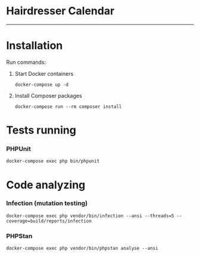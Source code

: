 # Hairdresser Calendar

---

# Installation

Run commands:

1. Start Docker containers
    ```shell
    docker-compose up -d
    ```
2. Install Composer packages
    ```shell
    docker-compose run --rm composer install
    ```

# Tests running

### PHPUnit

```shell
docker-compose exec php bin/phpunit
```

# Code analyzing

### Infection (mutation testing)

```shell
docker-compose exec php vendor/bin/infection --ansi --threads=5 --coverage=build/reports/infection
```

### PHPStan

```shell
docker-compose exec php vendor/bin/phpstan analyse --ansi
```
